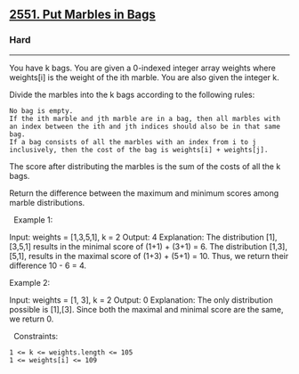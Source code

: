 <h2><a href="https://leetcode.com/problems/put-marbles-in-bags/">2551. Put Marbles in Bags</a></h2><h3>Hard</h3><hr>You have k bags. You are given a 0-indexed integer array weights where weights[i] is the weight of the ith marble. You are also given the integer k.

Divide the marbles into the k bags according to the following rules:


	No bag is empty.
	If the ith marble and jth marble are in a bag, then all marbles with an index between the ith and jth indices should also be in that same bag.
	If a bag consists of all the marbles with an index from i to j inclusively, then the cost of the bag is weights[i] + weights[j].


The score after distributing the marbles is the sum of the costs of all the k bags.

Return the difference between the maximum and minimum scores among marble distributions.

 
Example 1:

Input: weights = [1,3,5,1], k = 2
Output: 4
Explanation: 
The distribution [1],[3,5,1] results in the minimal score of (1+1) + (3+1) = 6. 
The distribution [1,3],[5,1], results in the maximal score of (1+3) + (5+1) = 10. 
Thus, we return their difference 10 - 6 = 4.


Example 2:

Input: weights = [1, 3], k = 2
Output: 0
Explanation: The only distribution possible is [1],[3]. 
Since both the maximal and minimal score are the same, we return 0.


 
Constraints:


	1 <= k <= weights.length <= 105
	1 <= weights[i] <= 109

